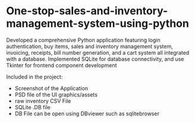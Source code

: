 # One-stop-sales-and-inventory-management-system-using-python

Developed a comprehensive Python application featuring login authentication, buy items, sales and inventory management system, invoicing, receipts, bill number generation, and a cart system all integrated with a database. Implemented SQLite for database connectivity, and use Tkinter for frontend component development

Included in the project:
- Screenshot of the Application
- PSD file of the UI graphics/assets
- raw inventory CSV File
- SQLite .DB file
- DB File can be open using DBviewer such as sqlitebrowser
